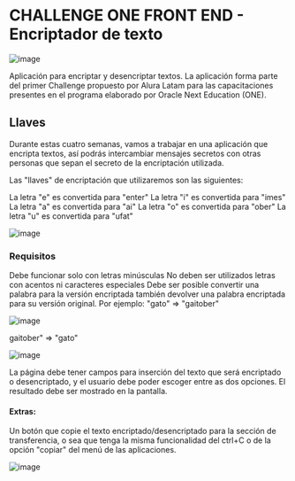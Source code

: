 <h1>CHALLENGE ONE FRONT END - Encriptador de texto </h1>

![image](https://github.com/user-attachments/assets/4fabf9d5-b3cf-4a1b-b146-173078c746ab)


<p>Aplicación para encriptar y desencriptar textos.
La aplicación forma parte del primer Challenge propuesto por Alura Latam para las capacitaciones presentes en el programa elaborado por Oracle Next Education (ONE).</p>

<h2> Llaves </h2>
<p>Durante estas cuatro semanas, vamos a trabajar en una aplicación que encripta textos, así podrás intercambiar mensajes secretos con otras personas que sepan el secreto de la encriptación utilizada.

Las "llaves" de encriptación que utilizaremos son las siguientes:

La letra "e" es convertida para "enter"
La letra "i" es convertida para "imes"
La letra "a" es convertida para "ai"
La letra "o" es convertida para "ober"
La letra "u" es convertida para "ufat"</p>

![image](https://github.com/user-attachments/assets/31f2d03c-41d8-4891-8ff7-1de9cece871a)


<h3>Requisitos</h3>

<p>Debe funcionar solo con letras minúsculas
No deben ser utilizados letras con acentos ni caracteres especiales
Debe ser posible convertir una palabra para la versión encriptada también devolver una palabra encriptada para su versión original.
Por ejemplo:
"gato" => "gaitober"
  
  ![image](https://github.com/user-attachments/assets/ae5accf2-3df5-487e-b36e-cd17037eab4e)
  
gaitober" => "gato"

![image](https://github.com/user-attachments/assets/f8884699-0369-4e6c-bafc-c1302b841306)



La página debe tener campos para
inserción del texto que será encriptado o desencriptado, y el usuario debe poder escoger entre as dos opciones.
El resultado debe ser mostrado en la pantalla.
</p>

<h4>Extras:</h4>

<p>Un botón que copie el texto encriptado/desencriptado para la sección de transferencia, o sea que tenga la misma funcionalidad del ctrl+C o de la opción "copiar" del menú de las aplicaciones.

  ![image](https://github.com/user-attachments/assets/8188b944-2d94-4a5c-82c6-eb9b49795319)

</p>


